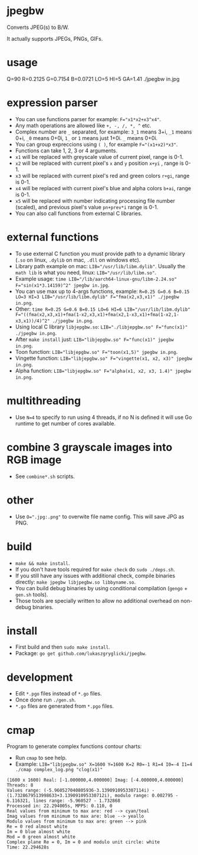 # jpegbw

Converts JPEG(s) to B/W.

It actually supports JPEGs, PNGs, GIFs.

# usage

Q=90 R=0.2125 G=0.7154 B=0.0721 LO=5 HI=5 GA=1.41 ./jpegbw in.jpg

# expression parser

- You can use functions parser for example: `F="x1*x2+x3^x4"`.
- Any math operations are allowed like `+, -, /, *, ^` etc.
- Complex number are `_` separated, for example: `3_1` means 3+i, `_1` means 0+i, `_0` means 0+0i, `1_` or `1` means just 1+0i. `_` means 0+0i.
- You can group expreccions using `( )`, for example `F="(x1+x2)*x3"`.
- Functions can take 1, 2, 3 or 4 arguments.
- `x1` will be replaced with greyscale value of current pixel, range is 0-1.
- `x2` will be replaced with current pixel's `x` and `y` position `x+yi` , range is 0-1.
- `x3` will be replaced with current pixel's red and green colors `r+gi`, range is 0-1.
- `x4` will be replaced with current pixel's blue and alpha colors `b+ai`, range is 0-1.
- `x5` will be replaced with number indicating processing file number (scaled), and previous pixel's value `pn+prev*i` range is 0-1.
- You can also call functions from external C libraries.

# external functions

- To use external C function you must provide path to a dynamic library (`.so` on linux, `.dylib` on mac, `.dll` on windows etc).
- Library path example on mac: `LIB="/usr/lib/libm.dylib"`. Usually the `math lib` is what you need, linux: `LIB="/usr/lib/libm.so"`.
- Example usage: `time LIB="/lib/aarch64-linux-gnu/libm-2.24.so" F="sin(x1*3.14159)^2" jpegbw in.jpg`.
- You can use max up to 4-args functions, example: `R=0.25 G=0.6 B=0.15 LO=3 HI=3 LIB="/usr/lib/libm.dylib" F="fma(x2,x3,x1)" ./jpegbw in.png`.
- Other: `time R=0.25 G=0.6 B=0.15 LO=6 HI=6 LIB="/usr/lib/libm.dylib" F="((fma(x2,x3,x1)+fma(1-x2,x3,x1)+fma(x2,1-x3,x1)+fma(1-x2,1-x3,x1))/4)^2" ./jpegbw in.png`.
- Using local C library `libjepgbw.so`: `LIB="./libjepgbw.so" F="func(x1)" ./jpegbw in.png`.
- After `make install` just: `LIB="libjepgbw.so" F="func(x1)" jpegbw in.png`.
- Toon function: `LIB="libjepgbw.so" F="toon(x1,5)" jpegbw in.png`.
- Vingette function: `LIB="libjepgbw.so" F="vingette(x1, x2, x3)" jpegbw in.png`.
- Alpha function: `LIB="libjepgbw.so" F="alpha(x1, x2, x3, 1.4)" jpegbw in.png`.

# multithreading

- Use `N=4` to specify to run using 4 threads, if no N is defined it will use Go runtime to get number of cores available.

# combine 3 grayscale images into RGB image

- See `combine*.sh` scripts.

# other

- Use `O=".jpg:.png"` to overwite file name config. This will save JPG as PNG.

# build

- `make && make install`.
- If you don't have tools required for `make check` do `sudo ./deps.sh`.
- If you still have any issues with additional check, compile binaries directly: `make jpegbw libjpegbw.so libbyname.so`.
- You can build debug binaries by using conditional compilation (`gengo` + `gen.sh` tools).
- Those tools are specially written to allow no additional overhead on non-debug binaries.

# install

- First build and then `sudo make install`.
- Package: `go get github.com/lukaszgryglicki/jpegbw`.

# development
- Edit `*.pgo` files instead of `*.go` files.
- Once done run `./gen.sh`.
- `*.go` files are generated from `*.pgo` files.

# cmap

Program to generate complex functions contour charts:

- Run `cmap` to see help.
- Example: `LIB="libjpegbw.so" X=1600 Y=1600 K=2 R0=-1 R1=4 I0=-4 I1=4 ./cmap complex_log.png "clog(x1)"`
```
(1600 x 1600) Real: [-1.000000,4.000000] Imag: [-4.000000,4.000000] Threads: 8
Values range: (-5.960527040805936-3.1390910953307114i) - (1.7328679513998633+3.139091095330712i), modulo range: 0.002795 - 6.116321, lines range: -5.960527 - 1.732868
Processed in: 22.294005s, MPPS: 0.110, 0
Real values from minimum to max are: red --> cyan/teal
Imag values from minimum to max are: blue --> yeallo
Modulo values from minimum to max are: green --> pink
Re = 0 red almost white
Im = 0 blue almost white
Mod = 0 green almost white
Complex plane Re = 0, Im = 0 and modulo unit circle: white
Time: 22.294628s
```
